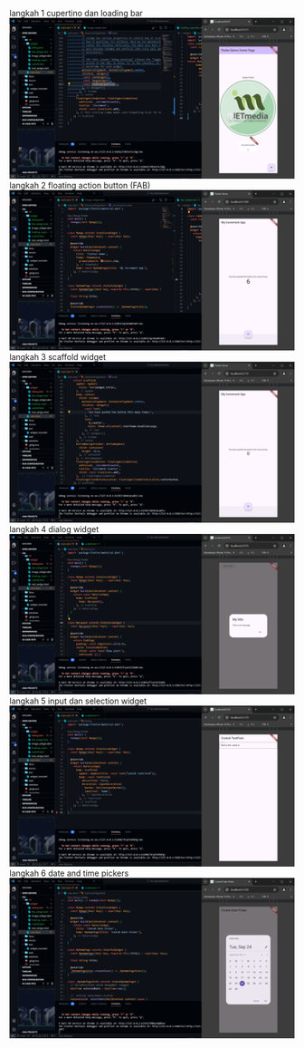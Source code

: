 langkah 1 cupertino dan loading bar
![Alt text](<Screenshot (1426).png>)
langkah 2 floating action button (FAB)
![Alt text](<Screenshot (1427).png>)
langkah 3 scaffold widget
![Alt text](<Screenshot (1429).png>)
langkah 4 dialog widget
![Alt text](<Screenshot (1430).png>)
langkah 5 input dan selection widget
![Alt text](<Screenshot (1431).png>)
langkah 6 date and time pickers
![Alt text](<Screenshot (1432).png>)